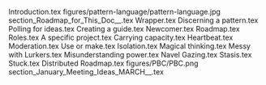 Introduction.tex
figures/pattern-language/pattern-language.jpg
section_Roadmap_for_This_Doc__.tex
Wrapper.tex
Discerning a pattern.tex
Polling for ideas.tex
Creating a guide.tex
Newcomer.tex
Roadmap.tex
Roles.tex
A specific project.tex
Carrying capacity.tex
Heartbeat.tex
Moderation.tex
Use or make.tex
Isolation.tex
Magical thinking.tex
Messy with Lurkers.tex
Misunderstanding power.tex
Navel Gazing.tex
Stasis.tex
Stuck.tex
Distributed Roadmap.tex
figures/PBC/PBC.png
section_January_Meeting_Ideas_MARCH__.tex